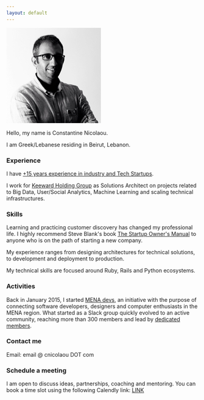 ```yaml
---
layout: default
---
```


![](/assets/images/cnicolaou_portrait.jpg)

Hello, my name is Constantine Nicolaou.

I am Greek/Lebanese residing in Beirut, Lebanon.

### Experience

I have [+15 years experience in industry and Tech Startups](http://cnicolaou.github.io/resume/).

I work for [Keeward Holding Group](http://keeward.com/the-teams/) as Solutions Architect on projects related to Big Data, User/Social Analytics, Machine Learning and scaling technical infrastructures.

### Skills

Learning and practicing customer discovery has changed my professional life. I highly recommend Steve Blank's book [The Startup Owner's Manual](https://www.amazon.com/Startup-Owners-Manual-Step-Step/dp/0984999302) to anyone who is on the path of starting a new company.

My experience ranges from designing architectures for technical solutions, to development and deployment to production.

My technical skills are focused around Ruby, Rails and Python ecosystems.

### Activities

Back in January 2015, I started [MENA devs](http://menadevs.com), an initiative with the purpose of connecting software developers, designers and computer enthusiasts in the MENA region.
What started as a Slack group quickly evolved to an active community, reaching more than 300 members and lead by [dedicated members](https://github.com/mena-devs).

### Contact me

Email: email @ cnicolaou DOT com

### Schedule a meeting

I am open to discuss ideas, partnerships, coaching and mentoring. You can book a time slot using the following Calendly link:  [LINK](https://calendly.com/cnicolaou/60min/)
